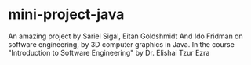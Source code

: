 # mini-project-java
An amazing project by Sariel Sigal, Eitan Goldshmidt And Ido Fridman on software engineering, by 3D computer graphics in Java. In the course "Introduction to Software Engineering" by Dr. Elishai Tzur Ezra
